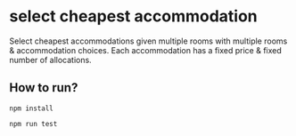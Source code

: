 # select cheapest accommodation

Select cheapest accommodations given multiple rooms with multiple rooms  &amp; accommodation choices. Each accommodation has a fixed price & fixed number of allocations.

## How to run? 
`npm install`

`npm run test`
